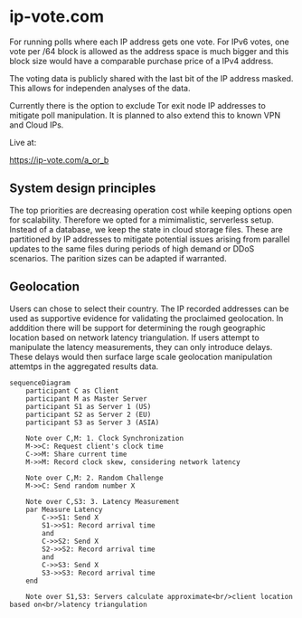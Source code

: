 # ip-vote.com

For running polls where each IP address gets one vote.
For IPv6 votes, one vote per /64 block is allowed as the address space is much bigger and this block size would have a comparable purchase price of a IPv4 address.

The voting data is publicly shared with the last bit of the IP address masked.
This allows for independen analyses of the data.

Currently there is the option to exclude Tor exit node IP addresses to mitigate poll manipulation.
It is planned to also extend this to known VPN and Cloud IPs.

Live at:

https://ip-vote.com/a_or_b

## System design principles

The top priorities are decreasing operation cost while keeping options open for scalability.
Therefore we opted for a mimimalistic, serverless setup.
Instead of a database, we keep the state in cloud storage files. These are partitioned by IP addresses to mitigate potential issues arising from parallel updates to the same files during periods of high demand or DDoS scenarios. The parition sizes can be adapted if warranted.

## Geolocation

Users can chose to select their country.
The IP recorded addresses can be used as supportive evidence for validating the proclaimed geolocation.
In adddition there will be support for determining the rough geographic location based on network latency triangulation.
If users attempt to manipulate the latency measurements, they can only introduce delays. These delays would then surface large scale geolocation manipulation attemtps in the aggregated results data.

```mermaid
sequenceDiagram
    participant C as Client
    participant M as Master Server
    participant S1 as Server 1 (US)
    participant S2 as Server 2 (EU)
    participant S3 as Server 3 (ASIA)
    
    Note over C,M: 1. Clock Synchronization
    M->>C: Request client's clock time
    C->>M: Share current time
    M->>M: Record clock skew, considering network latency
    
    Note over C,M: 2. Random Challenge
    M->>C: Send random number X
    
    Note over C,S3: 3. Latency Measurement
    par Measure Latency
        C->>S1: Send X
        S1->>S1: Record arrival time
        and
        C->>S2: Send X
        S2->>S2: Record arrival time
        and
        C->>S3: Send X
        S3->>S3: Record arrival time
    end
    
    Note over S1,S3: Servers calculate approximate<br/>client location based on<br/>latency triangulation
```
